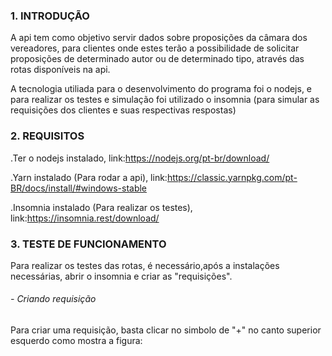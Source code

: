 ### 1. INTRODUÇÃO

A api tem como objetivo servir dados sobre proposições da câmara dos vereadores, para clientes onde estes terão a possibilidade de solicitar proposições de determinado autor ou de determinado tipo, através das rotas disponíveis na api.

A tecnologia utiliada para o desenvolvimento do programa foi o nodejs, e para realizar os testes e simulação foi utilizado o insomnia (para simular as requisições dos clientes e suas respectivas respostas)

### 2. REQUISITOS

.Ter o nodejs instalado, link:https://nodejs.org/pt-br/download/

.Yarn instalado (Para rodar a api), link:https://classic.yarnpkg.com/pt-BR/docs/install/#windows-stable

.Insomnia instalado (Para realizar os testes), link:https://insomnia.rest/download/

### 3. TESTE DE FUNCIONAMENTO

Para realizar os testes das rotas, é necessário,após a instalações necessárias, abrir o insomnia e criar as "requisições".

###### - Criando requisição


Para criar uma requisição, basta clicar no simbolo de "+" no canto superior esquerdo como mostra a figura:


